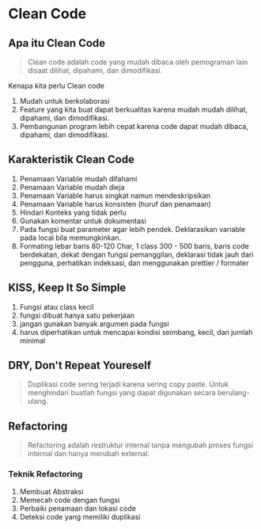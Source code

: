# Clean Code

## Apa itu Clean Code
> Clean code adalah code yang mudah dibaca oleh pemograman lain disaat dilihat, dipahami, dan dimodifikasi.

Kenapa kita perlu Clean code
1. Mudah untuk berkolaborasi
2. Feature yang kita buat dapat berkualitas karena mudah mudah dilihat, dipahami, dan dimodifikasi.
3. Pembangunan program lebih cepat karena code dapat mudah dibaca, dipahami, dan dimodifikasi.

## Karakteristik Clean Code
1. Penamaan Variable mudah difahami
2. Penamaan Variable mudah dieja
3. Penamaan Variable harus singkat namun mendeskripsikan
4. Penamaan Variable harus konsisten (huruf dan penamaan)
5. Hindari Konteks yang tidak perlu
7. Gunakan komentar untuk dokumentasi
8. Pada fungsi buat parameter agar lebih pendek. Deklarasikan variable pada local bila memungkinkan.
9. Formating lebar baris 80-120 Char, 1 class 300 - 500 baris, baris code berdekatan, dekat dengan fungsi pemanggilan, deklarasi tidak jauh dari pengguna, perhatikan indeksasi, dan menggunakan prettier / formater


## KISS, Keep It So Simple
1. Fungsi atau class kecil
2. fungsi dibuat hanya satu pekerjaan
3. jangan gunakan banyak argumen pada fungsi
4. harus diperhatikan untuk mencapai kondisi seimbang, kecil, dan jumlah minimal

## DRY, Don't Repeat Youreself
> Duplikasi code sering terjadi karena sering copy paste. Untuk menghindari buatlah fungsi yang dapat digunakan secara berulang-ulang.

## Refactoring
> Refactoring adalah restruktur internal tanpa mengubah proses fungsi internal dan hanya merubah external.

### Teknik Refactoring 
1. Membuat Abstraksi 
2. Memecah code dengan fungsi
3. Perbaiki penamaan dan lokasi code
4. Deteksi code yang memiliki duplikasi

